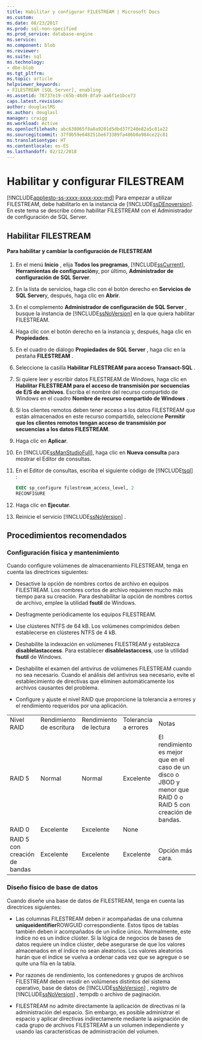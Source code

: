 ```yaml
---
title: Habilitar y configurar FILESTREAM | Microsoft Docs
ms.custom: 
ms.date: 08/23/2017
ms.prod: sql-non-specified
ms.prod_service: database-engine
ms.service: 
ms.component: blob
ms.reviewer: 
ms.suite: sql
ms.technology:
- dbe-blob
ms.tgt_pltfrm: 
ms.topic: article
helpviewer_keywords:
- FILESTREAM [SQL Server], enabling
ms.assetid: 78737e19-c65b-48d9-8fa9-aa6f1e1bce73
caps.latest.revision: 
author: douglaslMS
ms.author: douglasl
manager: craigg
ms.workload: Active
ms.openlocfilehash: abc638065f8a8a9201d5dbd37f240e82a5c81a22
ms.sourcegitcommit: 37f0b59e648251be673389fa486b0a984ce22c81
ms.translationtype: HT
ms.contentlocale: es-ES
ms.lasthandoff: 02/12/2018
---
```

# <a name="enable-and-configure-filestream"></a>Habilitar y configurar FILESTREAM
[!INCLUDE[appliesto-ss-xxxx-xxxx-xxx-md](../../includes/appliesto-ss-xxxx-xxxx-xxx-md.md)]
Para empezar a utilizar FILESTREAM, debe habilitarlo en la instancia de [!INCLUDE[ssDEnoversion](../../includes/ssdenoversion-md.md)]. En este tema se describe cómo habilitar FILESTREAM con el Administrador de configuración de SQL Server.  
  
##  <a name="enabling"></a> Habilitar FILESTREAM  
  
#### <a name="to-enable-and-change-filestream-settings"></a>Para habilitar y cambiar la configuración de FILESTREAM  
  
1.  En el menú **Inicio** , elija **Todos los programas**, [!INCLUDE[ssCurrent](../../includes/sscurrent-md.md)], **Herramientas de configuración**y, por último, **Administrador de configuración de SQL Server**.  
  
2.  En la lista de servicios, haga clic con el botón derecho en **Servicios de SQL Server**y, después, haga clic en **Abrir**.  
  
3.  En el complemento **Administrador de configuración de SQL Server** , busque la instancia de [!INCLUDE[ssNoVersion](../../includes/ssnoversion-md.md)] en la que quiera habilitar FILESTREAM.  
  
4.  Haga clic con el botón derecho en la instancia y, después, haga clic en **Propiedades**.  
  
5.  En el cuadro de diálogo **Propiedades de SQL Server** , haga clic en la pestaña **FILESTREAM** .  
  
6.  Seleccione la casilla **Habilitar FILESTREAM para acceso Transact-SQL** .  
  
7.  Si quiere leer y escribir datos FILESTREAM de Windows, haga clic en **Habilitar FILESTREAM para el acceso de transmisión por secuencias de E/S de archivos**. Escriba el nombre del recurso compartido de Windows en el cuadro **Nombre de recurso compartido de Windows** .  
  
8.  Si los clientes remotos deben tener acceso a los datos FILESTREAM que están almacenados en este recurso compartido, seleccione **Permitir que los clientes remotos tengan acceso de transmisión por secuencias a los datos FILESTREAM**.  
  
9. Haga clic en **Aplicar**.  
  
10. En [!INCLUDE[ssManStudioFull](../../includes/ssmanstudiofull-md.md)], haga clic en **Nueva consulta** para mostrar el Editor de consultas.  
  
11. En el Editor de consultas, escriba el siguiente código de [!INCLUDE[tsql](../../includes/tsql-md.md)] :  
  
    ```sql  
    EXEC sp_configure filestream_access_level, 2  
    RECONFIGURE  
    ```  
  
12. Haga clic en **Ejecutar**.  
  
13. Reinicie el servicio [!INCLUDE[ssNoVersion](../../includes/ssnoversion-md.md)] .  
  
  
##  <a name="best"></a> Procedimientos recomendados  
  
###  <a name="config"></a> Configuración física y mantenimiento  
 Cuando configure volúmenes de almacenamiento FILESTREAM, tenga en cuenta las directrices siguientes:  
  
-   Desactive la opción de nombres cortos de archivo en equipos FILESTREAM. Los nombres cortos de archivo requieren mucho más tiempo para su creación. Para deshabilitar la opción de nombres cortos de archivo, emplee la utilidad **fsutil** de Windows.  
  
-   Desfragmente periódicamente los equipos FILESTREAM.  
  
-   Use clústeres NTFS de 64 kB. Los volúmenes comprimidos deben establecerse en clústeres NTFS de 4 kB.  
  
-   Deshabilite la indexación en volúmenes FILESTREAM y establezca **disablelastaccess**. Para establecer **disablelastaccess**, use la utilidad **fsutil** de Windows.  
  
-   Deshabilite el examen del antivirus de volúmenes FILESTREAM cuando no sea necesario. Cuando el análisis del antivirus sea necesario, evite el establecimiento de directivas que eliminen automáticamente los archivos causantes del problema.  
  
-   Configure y ajuste el nivel RAID que proporcione la tolerancia a errores y el rendimiento requeridos por una aplicación.  
  
||||||  
|-|-|-|-|-|  
|Nivel RAID|Rendimiento de escritura|Rendimiento de lectura|Tolerancia a errores|Notas|  
|RAID 5|Normal|Normal|Excelente|El rendimiento es mejor que en el caso de un disco o JBOD y menor que RAID 0 o RAID 5 con creación de bandas.|  
|RAID 0|Excelente|Excelente|None||  
|RAID 5 con creación de bandas|Excelente|Excelente|Excelente|Opción más cara.|  
  
  
###  <a name="database"></a> Diseño físico de base de datos  
 Cuando diseñe una base de datos de FILESTREAM, tenga en cuenta las directrices siguientes:  
  
-   Las columnas FILESTREAM deben ir acompañadas de una columna **uniqueidentifier**ROWGUID correspondiente. Estos tipos de tablas también deben ir acompañados de un índice único. Normalmente, este índice no es un índice clúster. Si la lógica de negocios de bases de datos requiere un índice clúster, debe asegurarse de que los valores almacenados en el índice no sean aleatorios. Los valores aleatorios harán que el índice se vuelva a ordenar cada vez que se agregue o se quite una fila en la tabla.  
  
-   Por razones de rendimiento, los contenedores y grupos de archivos FILESTREAM deben residir en volúmenes distintos del sistema operativo, base de datos de [!INCLUDE[ssNoVersion](../../includes/ssnoversion-md.md)] , registro de [!INCLUDE[ssNoVersion](../../includes/ssnoversion-md.md)] , tempdb o archivo de paginación.  
  
-   FILESTREAM no admite directamente la aplicación de directivas ni la administración del espacio. Sin embargo, es posible administrar el espacio y aplicar directivas indirectamente mediante la asignación de cada grupo de archivos FILESTREAM a un volumen independiente y usando las características de administración del volumen.  
  
  

